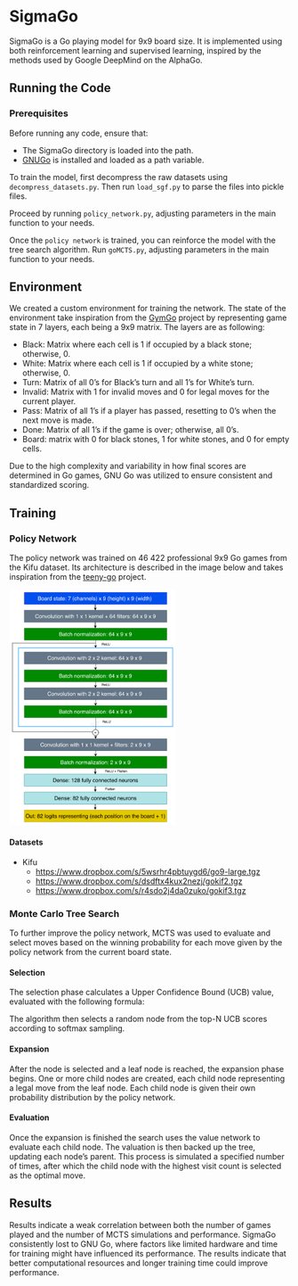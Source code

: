 # SigmaGo

SigmaGo is a Go playing model for 9x9 board size. It is implemented using both reinforcement learning and supervised learning, inspired by the methods used by Google DeepMind on the AlphaGo.


## Running the Code

### Prerequisites
Before running any code, ensure that:
- The SigmaGo directory is loaded into the path.
- [GNUGo](https://www.gnu.org/software/gnugo/download.html) is installed and loaded as a path variable.

To train the model, first decompress the raw datasets using `decompress_datasets.py`. Then run `load_sgf.py` to parse the files into pickle files.

Proceed by running `policy_network.py`, adjusting parameters in the main function to your needs.

Once the `policy network` is trained, you can reinforce the model with the tree search algorithm. Run `goMCTS.py`, adjusting parameters in the main function to your needs.

## Environment

We created a custom environment for training the network. The state of the environment take inspiration from the [GymGo](https://github.com/huangeddie/GymGo) project
by representing game state in 7 layers, each being a 9x9 matrix. The layers are as following:

- Black: Matrix where each cell is 1 if occupied by a black stone; otherwise, 0.
- White: Matrix where each cell is 1 if occupied by a white stone; otherwise, 0.
- Turn: Matrix of all 0’s for Black’s turn and all 1’s for White’s turn.
- Invalid: Matrix with 1 for invalid moves and 0 for legal moves for the current player.
- Pass: Matrix of all 1’s if a player has passed, resetting to 0’s when the next move
is made.
- Done: Matrix of all 1’s if the game is over; otherwise, all 0’s.
- Board: matrix with 0 for black stones, 1 for white stones, and 0 for empty cells.

Due to the high complexity and variability in how final scores are determined in Go games, GNU Go was utilized to ensure consistent and standardized scoring.

## Training

### Policy Network
The policy network was trained on 46 422 professional 9x9 Go games from the Kifu dataset. Its architecture is described in the image below and takes inspiration from the [teeny-go](https://github.com/Gregory-Eales/teeny-go) project.

<img src="policy-network-architecture.png"  width="300"/>


#### Datasets
- Kifu
    - https://www.dropbox.com/s/5wsrhr4pbtuygd6/go9-large.tgz
    - https://www.dropbox.com/s/dsdftx4kux2nezj/gokif2.tgz
    - https://www.dropbox.com/s/r4sdo2j4da0zuko/gokif3.tgz


### Monte Carlo Tree Search

To further improve the policy network, MCTS was used to evaluate and select moves based on the
winning probability for each move given by the policy network from the current board state.

#### Selection

The selection phase calculates a Upper Confidence Bound (UCB) value, evaluated with the following formula:

The algorithm then selects a random node from the top-N UCB scores according to softmax sampling.

#### Expansion

After the node is selected and a leaf node is reached, the expansion phase begins. One or more child nodes
are created, each child node representing a legal move from the leaf node. Each child node is given their own
probability distribution by the policy network.


#### Evaluation

Once the expansion is finished the search uses the value network to evaluate each child node. The valuation
is then backed up the tree, updating each node’s parent.
This process is simulated a specified number of times, after which the child node with the highest visit count
is selected as the optimal move.

## Results

Results indicate a weak correlation between both the number of games
played and the number of MCTS simulations and performance. SigmaGo consistently lost
to GNU Go, where factors like limited hardware and time for training might have influenced its
performance. The results indicate that better computational resources and longer training
time could improve performance.
